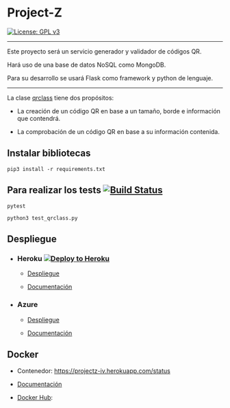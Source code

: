 # Project-Z

[![License: GPL v3](https://img.shields.io/badge/License-GPL%20v3-blue.svg)](https://www.gnu.org/licenses/gpl-3.0)

***

Este proyecto será un servicio generador y validador de códigos QR.


Hará uso de una base de datos NoSQL como MongoDB.


Para su desarrollo se usará Flask como framework y python de lenguaje.

***

La clase [qrclass](https://github.com/antoniomg89/Project-Z/tree/master/doc/info.md) tiene dos propósitos:
- La creación de un código QR en base a un tamaño, borde e información que contendrá.

- La comprobación de un código QR en base a su información contenida.


## Instalar bibliotecas

~~~
pip3 install -r requirements.txt
~~~

## Para realizar los tests [![Build Status](https://travis-ci.com/antoniomg89/Project-Z.svg?branch=master)](https://travis-ci.com/antoniomg89/Project-Z)



~~~
pytest

python3 test_qrclass.py
~~~

## Despliegue

- ### Heroku [![Deploy to Heroku](https://www.herokucdn.com/deploy/button.png)](https://projectz-iv.herokuapp.com/genQR)
  - [Despliegue](https://projectz-iv.herokuapp.com/status)

  - [Documentación](https://github.com/antoniomg89/Project-Z/blob/master/doc/Despliegue%20Heroku.md)

- ### Azure
    - [Despliegue](https://projectz-iv.azurewebsites.net/genQR)

    - [Documentación](https://github.com/antoniomg89/Project-Z/blob/master/doc/Despliegue%20Azure.md)

## Docker

  - Contenedor: https://projectz-iv.herokuapp.com/status

  - [Documentación](https://github.com/antoniomg89/Project-Z/blob/master/doc/Docker.md)

  - [Docker Hub](https://hub.docker.com/r/antoniomg89/project-z-iv/):
